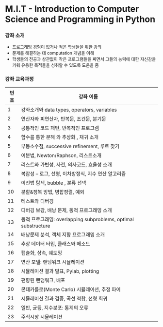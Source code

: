# M.I.T - Introduction to Computer Science and Programming in Python


### 강좌 소개
- 프로그래밍 경험이 없거나 적은 학생들을 위한 강의
- 문제를 해결하는 데 computation 개념을 이해
- 학생들의 전공과 상관없이 작은 프로그램들을 짜면서 그들의 능력에 대한 자신감을 키워 유용한 목적들을 성취할 수 있도록 도움을 줌




### 강좌 교육과정


| 번호  | 강좌 이름  |
|---|---|
| 1  | 강좌소개와 data types, operators, variables	  |   
|  2 |  연산자와 피연산자, 반복문, 조건문, 분기문 |   
|  3 | 공통적인 코드 패턴, 반복적인 프로그램  |   
|  4 | 함수를 통한 분해 와 추상화 , 재귀 소개   |   
|   5| 부동소수점, successive refinement, 루트 찾기  |   
|  6 | 이분법, Newton/Raphson, 리스트소개  |   
|  7 | 리스트와 가변성, 사전, 의사코드, 효율성 소개	  |   
|  8 |  복잡성 – 로그, 선형, 이차방정식, 지수 연산 알고리즘 |   
|  9 |  이진법 탐색, bubble , 분류 선택	 |   
|  10 | 분할&정복 방법, 병합정렬, 예외  |   
|   11|  테스트와 디버깅 |   
| 12  |디버깅 보강, 배낭 문제, 동적 프로그래밍 소개   |   
|  13 | 동적 프로그래밍: overlapping subproblems, optimal substructure  |   
|14   |  배낭문제 분석, 객체 지향 프로그래밍 소개	 |   
|  15 | 추상 데이터 타입, 클래스와 메소드  |   
|   16| 캡슐화, 상속, 쉐도잉  |   
|17   |  연산 모델: 랜덤워크 시뮬레이션	 |   
|  18 |  시뮬레이션 결과 발표, Pylab, plotting	 |   
|   19|  편향된 랜덤워크, 배포	 |   
|20   | 몬테카를로(Monte Carlo) 시뮬레이션, 추정 파이  |   
|  21 |  시뮬레이션 결과 검증, 곡선 적합, 선형 회귀 |   
|   22| 일반, 균등, 지수분포: 통계의 오류	  |   
|   23|  주식시장 시뮬레이션 |   |
